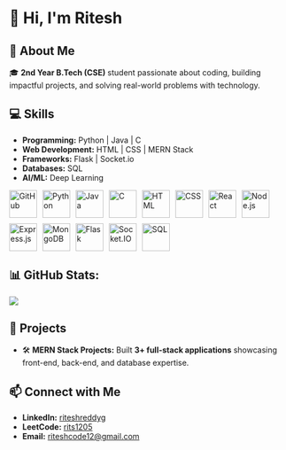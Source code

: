 # 👋 Hi, I'm **Ritesh**  

## 🚀 About Me  
🎓 **2nd Year B.Tech (CSE)** student passionate about coding, building impactful projects, and solving real-world problems with technology.  

## 💻 Skills  

- **Programming:** Python | Java | C  
- **Web Development:** HTML | CSS | MERN Stack 
- **Frameworks:** Flask | Socket.io
- **Databases:** SQL  
- **AI/ML:** Deep Learning 


<div style="display: flex; gap: 10px; flex-wrap: wrap;">
  <img src="https://cdn.jsdelivr.net/gh/devicons/devicon/icons/github/github-original.svg" alt="GitHub" width="50" height="50"/>
  <img src="https://cdn.jsdelivr.net/gh/devicons/devicon/icons/python/python-original.svg" alt="Python" width="50" height="50"/>  
  <img src="https://cdn.jsdelivr.net/gh/devicons/devicon/icons/java/java-original.svg" alt="Java" width="50" height="50"/>  
  <img src="https://cdn.jsdelivr.net/gh/devicons/devicon/icons/c/c-original.svg" alt="C" width="50" height="50"/> 
  <img src="https://cdn.jsdelivr.net/gh/devicons/devicon/icons/html5/html5-original.svg" alt="HTML" width="50" height="50"/>  
  <img src="https://cdn.jsdelivr.net/gh/devicons/devicon/icons/css3/css3-original.svg" alt="CSS" width="50" height="50"/>
  <img src="https://cdn.jsdelivr.net/gh/devicons/devicon/icons/react/react-original.svg" alt="React" width="50" height="50"/>  
  <img src="https://cdn.jsdelivr.net/gh/devicons/devicon/icons/nodejs/nodejs-original.svg" alt="Node.js" width="50" height="50"/>  
  <img src="https://cdn.jsdelivr.net/gh/devicons/devicon/icons/express/express-original-wordmark.svg" alt="Express.js" width="50" height="50"/>  
  <img src="https://cdn.jsdelivr.net/gh/devicons/devicon/icons/mongodb/mongodb-original-wordmark.svg" alt="MongoDB" width="50" height="50"/>   
  <img src="https://cdn.jsdelivr.net/gh/devicons/devicon/icons/flask/flask-original.svg" alt="Flask" width="50" height="50"/>  
  <img src="https://cdn.jsdelivr.net/gh/devicons/devicon/icons/socketio/socketio-original.svg" alt="Socket.IO" width="50" height="50"/>  
  <img src="https://cdn.jsdelivr.net/gh/devicons/devicon/icons/mysql/mysql-original.svg" alt="SQL" width="50" height="50"/>   
</div>

## 📊 GitHub Stats:
![](https://github-readme-stats.vercel.app/api/top-langs/?username=Ritesh2006M&theme=dark&hide_border=false&include_all_commits=false&count_private=false&layout=compact)


## 🌟 Projects  
- 🛠️ **MERN Stack Projects:** Built **3+ full-stack applications** showcasing front-end, back-end, and database expertise.  


## 📫 Connect with Me  
- **LinkedIn:** [riteshreddyg](https://www.linkedin.com/in/riteshreddyg/)
- **LeetCode:** [rits1205](https://leetcode.com/u/rits1205/)  
- **Email:** [riteshcode12@gmail.com](mailto:riteshcode12@gmail.com)  

